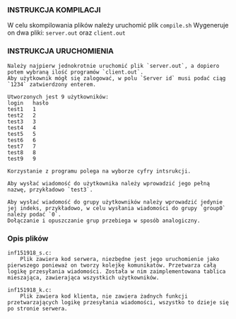 ### INSTRUKCJA KOMPILACJI
W celu skompilowania plików należy uruchomić plik `compile.sh`
Wygeneruje on dwa pliki: `server.out` oraz `client.out`

### INSTRUKCJA URUCHOMIENIA
	Należy najpierw jednokrotnie uruchomić plik `server.out`, a dopiero potem wybraną ilość programów `client.out`.
	Aby użytkownik mógł się zalogować, w polu `Server id` musi podać ciąg `1234` zatwierdzony enterem.

	Utworzonych jest 9 użytkowników:
	login	hasło
	test1	1
	test2	2
	test3	3
	test4	4
	test5	5
	test6	6
	test7	7
	test8	8
	test9	9

	Korzystanie z programu polega na wyborze cyfry intsrukcji.

	Aby wysłać wiadomość do użytkownika należy wprowadzić jego pełną nazwę, przykładowo `test3`.

	Aby wysłać wiadomość do grupy użytkowników należy wprowadzić jedynie jej indeks, przykładowo, w celu wysłania wiadomości do grupy `group0` należy podać `0`. 
	Dołączanie i opuszczanie grup przebiega w sposób analogiczny.


### Opis plików

	inf151918_s.c:
		Plik zawiera kod serwera, niezbędne jest jego uruchomienie jako pierwszego ponieważ on tworzy kolejkę komunikatów. Przetwarza całą logikę przesyłania wiadomości. Została w nim zaimplementowana tablica mieszająca, zawierająca wszystkich użytkowników.

	inf151918_k.c:
		Plik zawiera kod klienta, nie zawiera żadnych funkcji przetwarzających logikę przesyłania wiadomości, wszystko to dzieje się po stronie serwera.  


